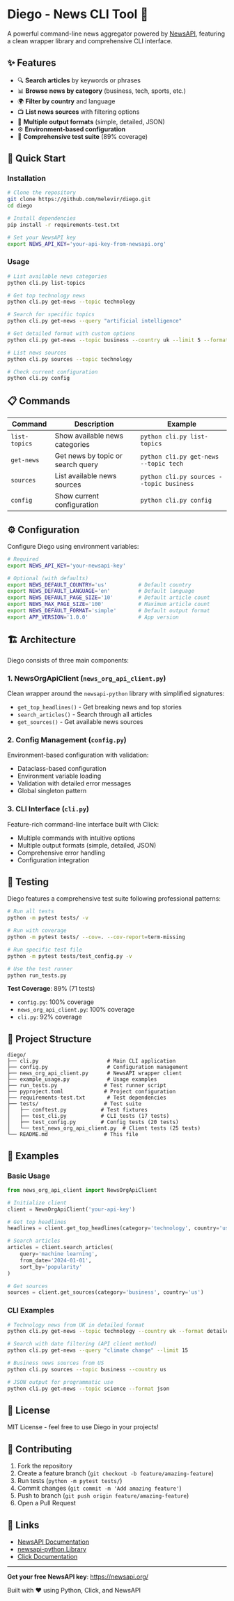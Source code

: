 # Diego - News CLI Tool 📰

A powerful command-line news aggregator powered by [NewsAPI](https://newsapi.org/), featuring a clean wrapper library and comprehensive CLI interface.

## ✨ Features

- 🔍 **Search articles** by keywords or phrases
- 📊 **Browse news by category** (business, tech, sports, etc.)
- 🌍 **Filter by country** and language
- 📺 **List news sources** with filtering options
- 🎨 **Multiple output formats** (simple, detailed, JSON)
- ⚙️ **Environment-based configuration**
- 🧪 **Comprehensive test suite** (89% coverage)

## 🚀 Quick Start

### Installation

```bash
# Clone the repository
git clone https://github.com/melevir/diego.git
cd diego

# Install dependencies
pip install -r requirements-test.txt

# Set your NewsAPI key
export NEWS_API_KEY='your-api-key-from-newsapi.org'
```

### Usage

```bash
# List available news categories
python cli.py list-topics

# Get top technology news
python cli.py get-news --topic technology

# Search for specific topics
python cli.py get-news --query "artificial intelligence"

# Get detailed format with custom options
python cli.py get-news --topic business --country uk --limit 5 --format detailed

# List news sources
python cli.py sources --topic technology

# Check current configuration
python cli.py config
```

## 📋 Commands

| Command | Description | Example |
|---------|-------------|---------|
| `list-topics` | Show available news categories | `python cli.py list-topics` |
| `get-news` | Get news by topic or search query | `python cli.py get-news --topic tech` |
| `sources` | List available news sources | `python cli.py sources --topic business` |
| `config` | Show current configuration | `python cli.py config` |

## ⚙️ Configuration

Configure Diego using environment variables:

```bash
# Required
export NEWS_API_KEY='your-newsapi-key'

# Optional (with defaults)
export NEWS_DEFAULT_COUNTRY='us'          # Default country
export NEWS_DEFAULT_LANGUAGE='en'         # Default language  
export NEWS_DEFAULT_PAGE_SIZE='10'        # Default article count
export NEWS_MAX_PAGE_SIZE='100'           # Maximum article count
export NEWS_DEFAULT_FORMAT='simple'       # Default output format
export APP_VERSION='1.0.0'                # App version
```

## 🏗️ Architecture

Diego consists of three main components:

### 1. NewsOrgApiClient (`news_org_api_client.py`)
Clean wrapper around the `newsapi-python` library with simplified signatures:
- `get_top_headlines()` - Get breaking news and top stories
- `search_articles()` - Search through all articles
- `get_sources()` - Get available news sources

### 2. Config Management (`config.py`)
Environment-based configuration with validation:
- Dataclass-based configuration
- Environment variable loading
- Validation with detailed error messages
- Global singleton pattern

### 3. CLI Interface (`cli.py`)
Feature-rich command-line interface built with Click:
- Multiple commands with intuitive options
- Multiple output formats (simple, detailed, JSON)
- Comprehensive error handling
- Configuration integration

## 🧪 Testing

Diego features a comprehensive test suite following professional patterns:

```bash
# Run all tests
python -m pytest tests/ -v

# Run with coverage
python -m pytest tests/ --cov=. --cov-report=term-missing

# Run specific test file
python -m pytest tests/test_config.py -v

# Use the test runner
python run_tests.py
```

**Test Coverage**: 89% (71 tests)
- `config.py`: 100% coverage
- `news_org_api_client.py`: 100% coverage  
- `cli.py`: 92% coverage

## 📁 Project Structure

```
diego/
├── cli.py                      # Main CLI application
├── config.py                   # Configuration management
├── news_org_api_client.py      # NewsAPI wrapper client
├── example_usage.py            # Usage examples
├── run_tests.py               # Test runner script
├── pyproject.toml             # Project configuration
├── requirements-test.txt       # Test dependencies
├── tests/                     # Test suite
│   ├── conftest.py           # Test fixtures
│   ├── test_cli.py           # CLI tests (17 tests)
│   ├── test_config.py        # Config tests (20 tests)
│   └── test_news_org_api_client.py  # Client tests (25 tests)
└── README.md                  # This file
```

## 🎯 Examples

### Basic Usage

```python
from news_org_api_client import NewsOrgApiClient

# Initialize client
client = NewsOrgApiClient('your-api-key')

# Get top headlines
headlines = client.get_top_headlines(category='technology', country='us')

# Search articles
articles = client.search_articles(
    query='machine learning',
    from_date='2024-01-01',
    sort_by='popularity'
)

# Get sources
sources = client.get_sources(category='business', country='us')
```

### CLI Examples

```bash
# Technology news from UK in detailed format
python cli.py get-news --topic technology --country uk --format detailed

# Search with date filtering (API client method)
python cli.py get-news --query "climate change" --limit 15

# Business news sources from US
python cli.py sources --topic business --country us

# JSON output for programmatic use
python cli.py get-news --topic science --format json
```

## 📜 License

MIT License - feel free to use Diego in your projects!

## 🤝 Contributing

1. Fork the repository
2. Create a feature branch (`git checkout -b feature/amazing-feature`)  
3. Run tests (`python -m pytest tests/`)
4. Commit changes (`git commit -m 'Add amazing feature'`)
5. Push to branch (`git push origin feature/amazing-feature`)
6. Open a Pull Request

## 🔗 Links

- [NewsAPI Documentation](https://newsapi.org/docs)
- [newsapi-python Library](https://github.com/mattlisiv/newsapi-python)
- [Click Documentation](https://click.palletsprojects.com/)

---

**Get your free NewsAPI key**: https://newsapi.org/

Built with ❤️ using Python, Click, and NewsAPI